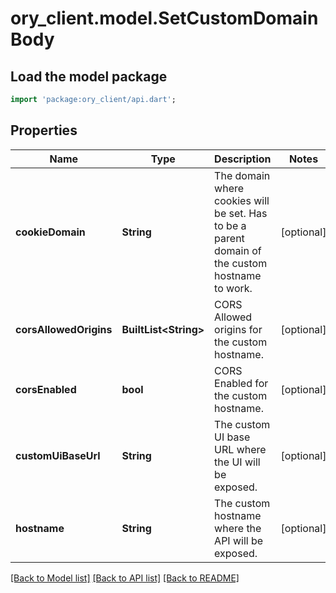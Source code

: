 # ory_client.model.SetCustomDomainBody

## Load the model package
```dart
import 'package:ory_client/api.dart';
```

## Properties
Name | Type | Description | Notes
------------ | ------------- | ------------- | -------------
**cookieDomain** | **String** | The domain where cookies will be set. Has to be a parent domain of the custom hostname to work. | [optional] 
**corsAllowedOrigins** | **BuiltList&lt;String&gt;** | CORS Allowed origins for the custom hostname. | [optional] 
**corsEnabled** | **bool** | CORS Enabled for the custom hostname. | [optional] 
**customUiBaseUrl** | **String** | The custom UI base URL where the UI will be exposed. | [optional] 
**hostname** | **String** | The custom hostname where the API will be exposed. | [optional] 

[[Back to Model list]](../README.md#documentation-for-models) [[Back to API list]](../README.md#documentation-for-api-endpoints) [[Back to README]](../README.md)


